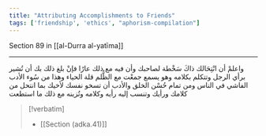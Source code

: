 ```yaml
---
title: "Attributing Accomplishments to Friends"
tags: ['friendship', 'ethics', "aphorism-compilation"]
---
```


 Section 89 in [[al-Durra al-yatīma]]

---
واعلمْ أن انْتِحَالك ذاكَ سَخْطة لصاحبك وأن فيه مع ذلك عارًا فإنْ بلغ ذلك بك أن تُشير برأي الرجل وتتكلم بكلامه وهو يسمع جمعْت مع الظُّلم قلة الحياء وهذا من سُوء الأدب الفاشي في الناس ومن تمام حُسْن الخلق والأدب أن تسخو نفسك لأخيك بما انتحل من كلامك ورأيك وتنسب إليه رأيه وكلامه وتُزينه مع ذلك ما استطعت

> [!verbatim]
> - [[Section (adka.41)]]
